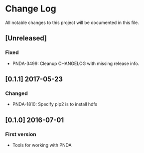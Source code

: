 # Change Log
All notable changes to this project will be documented in this file.

## [Unreleased]
### Fixed
- PNDA-3499: Cleanup CHANGELOG with missing release info.

## [0.1.1] 2017-05-23
### Changed
- PNDA-1810: Specify pip2 is to install hdfs

## [0.1.0] 2016-07-01
### First version
- Tools for working with PNDA
